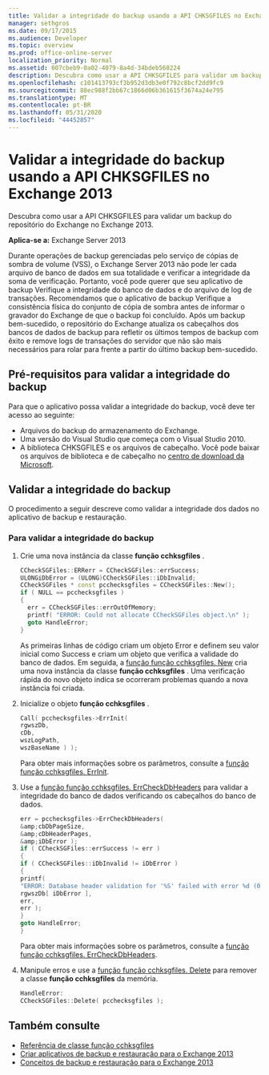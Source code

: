 ```yaml
---
title: Validar a integridade do backup usando a API CHKSGFILES no Exchange 2013
manager: sethgros
ms.date: 09/17/2015
ms.audience: Developer
ms.topic: overview
ms.prod: office-online-server
localization_priority: Normal
ms.assetid: 607cbeb9-0a02-4079-8a4d-34bdeb560224
description: Descubra como usar a API CHKSGFILES para validar um backup do repositório do Exchange no Exchange 2013.
ms.openlocfilehash: c101413793cf3b952d3db3e0f792c8bcf2dd9fc9
ms.sourcegitcommit: 88ec988f2bb67c1866d06b361615f3674a24e795
ms.translationtype: MT
ms.contentlocale: pt-BR
ms.lasthandoff: 05/31/2020
ms.locfileid: "44452857"
---
```

# <a name="validate-backup-integrity-by-using-the-chksgfiles-api-in-exchange-2013"></a>Validar a integridade do backup usando a API CHKSGFILES no Exchange 2013

Descubra como usar a API CHKSGFILES para validar um backup do repositório do Exchange no Exchange 2013.
  
**Aplica-se a:** Exchange Server 2013 
  
Durante operações de backup gerenciadas pelo serviço de cópias de sombra de volume (VSS), o Exchange Server 2013 não pode ler cada arquivo de banco de dados em sua totalidade e verificar a integridade da soma de verificação. Portanto, você pode querer que seu aplicativo de backup Verifique a integridade do banco de dados e do arquivo de log de transações. Recomendamos que o aplicativo de backup Verifique a consistência física do conjunto de cópia de sombra antes de informar o gravador do Exchange de que o backup foi concluído. Após um backup bem-sucedido, o repositório do Exchange atualiza os cabeçalhos dos bancos de dados de backup para refletir os últimos tempos de backup com êxito e remove logs de transações do servidor que não são mais necessários para rolar para frente a partir do último backup bem-sucedido.
  
## <a name="prerequisites-for-validating-backup-integrity"></a>Pré-requisitos para validar a integridade do backup

Para que o aplicativo possa validar a integridade do backup, você deve ter acesso ao seguinte:
  
- Arquivos do backup do armazenamento do Exchange.
- Uma versão do Visual Studio que começa com o Visual Studio 2010.
- A biblioteca CHKSGFILES e os arquivos de cabeçalho. Você pode baixar os arquivos de biblioteca e de cabeçalho no [centro de download da Microsoft](https://www.microsoft.com/download/details.aspx?id=36802).
    
## <a name="validate-backup-integrity"></a>Validar a integridade do backup

O procedimento a seguir descreve como validar a integridade dos dados no aplicativo de backup e restauração.
  
### <a name="to-validate-backup-integrity"></a>Para validar a integridade do backup

1. Crie uma nova instância da classe **função cchksgfiles** . 
   
   ```cpp
   CCheckSGFiles::ERRerr = CCheckSGFiles::errSuccess;
   ULONGiDbError = (ULONG)CCheckSGFiles::iDbInvalid;
   CCheckSGFiles * const pcchecksgfiles = CCheckSGFiles::New();
   if ( NULL == pcchecksgfiles )
   {
     err = CCheckSGFiles::errOutOfMemory;
     printf( "ERROR: Could not allocate CCheckSGFiles object.\n" );
     goto HandleError;
   }
   ```

   As primeiras linhas de código criam um objeto Error e definem seu valor inicial como Success e criam um objeto que verifica a validade do banco de dados. Em seguida, a [função função cchksgfiles. New](cchksgfiles-new-function.md) cria uma nova instância da classe **função cchksgfiles** . Uma verificação rápida do novo objeto indica se ocorreram problemas quando a nova instância foi criada. 
    
2. Inicialize o objeto **função cchksgfiles** . 
   
   ```cpp
   Call( pcchecksgfiles->ErrInit(
   rgwszDb,
   cDb,
   wszLogPath,
   wszBaseName ) );
   ```
   
   Para obter mais informações sobre os parâmetros, consulte a [função função cchksgfiles. ErrInit](cchksgfiles-errinit-function.md).
   
3. Use a [função função cchksgfiles. ErrCheckDbHeaders](cchksgfiles-errcheckdbheaders-function.md) para validar a integridade do banco de dados verificando os cabeçalhos do banco de dados.
   
   ```cpp
   err = pcchecksgfiles->ErrCheckDbHeaders(
   &amp;cbDbPageSize,
   &amp;cDbHeaderPages,
   &amp;iDbError );
   if ( CCheckSGFiles::errSuccess != err )
   {
   if ( CCheckSGFiles::iDbInvalid != iDbError )
   {
   printf(
   "ERROR: Database header validation for '%S' failed with error %d (0x%x)\n",
   rgwszDb[ iDbError ],
   err,
   err );
   }
   goto HandleError;
   }
   ```
   
   Para obter mais informações sobre os parâmetros, consulte a [função função cchksgfiles. ErrCheckDbHeaders](cchksgfiles-errcheckdbheaders-function.md).
   
4. Manipule erros e use a [função função cchksgfiles. Delete](cchksgfiles-delete-function.md) para remover a classe **função cchksgfiles** da memória. 
   
   ```cpp
   HandleError:
   CCheckSGFiles::Delete( pcchecksgfiles );  
   ```

## <a name="see-also"></a>Também consulte

- [Referência de classe função cchksgfiles](cchksgfiles-class-reference.md)
- [Criar aplicativos de backup e restauração para o Exchange 2013](build-backup-and-restore-applications-for-exchange-2013.md)
- [Conceitos de backup e restauração para o Exchange 2013](backup-and-restore-concepts-for-exchange-2013.md)
    

